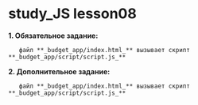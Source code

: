 # study_JS lesson08
**1. Обязательное задание:**

  
    
       файл **_budget_app/index.html_** вызывает скрипт **_budget_app/script/script.js_**

**2. Дополнительное задание:**

    
       файл **_budget_app/index.html_** вызывает скрипт **_budget_app/script/script.js_**


